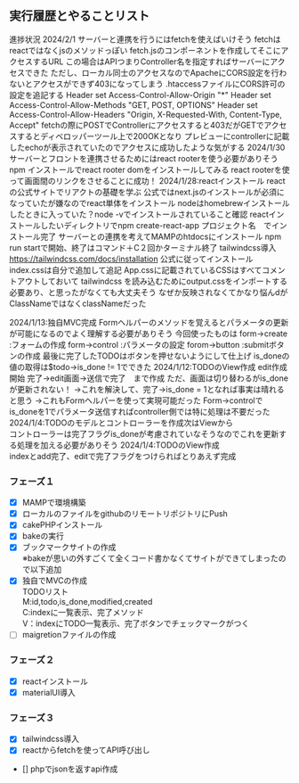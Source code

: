 ## 実行履歴とやることリスト

進捗状況
2024/2/1
    サーバーと連携を行うにはfetchを使えばいけそう
    fetchはreactではなくjsのメソッドっぽい
    fetch.jsのコンポーネントを作成してそこにアクセスするURL
    この場合はAPIつまりController名を指定すればサーバーにアクセスできた
    ただし、ローカル同士のアクセスなのでApacheにCORS設定を行わないとアクセスができず403になってしまう
    .htaccessファイルにCORS許可の設定を追記する
    <IfModule mod_headers.c>
    Header set Access-Control-Allow-Origin "*"
    Header set Access-Control-Allow-Methods "GET, POST, OPTIONS"
    Header set Access-Control-Allow-Headers "Origin, X-Requested-With, Content-Type, Accept"
    </IfModule>
    fetchの際にPOSTでControllerにアクセスすると403だがGETでアクセスするとディベロッパーツール上で200OKとなり
    プレビューにcontrollerに記載したechoが表示されていたのでアクセスに成功したような気がする
2024/1/30
    サーバーとフロントを連携させるためにはreact rooterを使う必要がありそう
    npm インストールでreact rooter domをインストールしてみる
    react rooterを使って画面間のリンクをさせることに成功！
2024/1/28:reactインストール
    reactの公式サイトでリアクトの基礎を学ぶ
    公式ではnext.jsのインストールが必須になっていたが嫌なのでreact単体をインストール
    nodeはhomebrewインストールしたときに入っていた？node -vでインストールされていること確認
    reactインストールしたいディレクトリでnpm create-react-app プロジェクト名　でインストール完了
    サーバーとの連携を考えてMAMPのhtdocsにインストール
    npm run startで開始、終了はコマンド＋C２回かターミナル終了
    tailwindcss導入
    https://tailwindcss.com/docs/installation
    公式に従ってインストール
    index.cssは自分で追加して追記
    App.cssに記載されているCSSはすべてコメントアウトしておいて
    tailwindcss を読み込むためにoutput.cssをインポートする必要あり、と思ったがなくても大丈夫そう
    なぜか反映されなくてかなり悩んdがClassNameではなくclassNameだった

2024/1/13:独自MVC完成
            Formヘルパーのメソッドを覚えるとパラメータの更新が可能になるのでよく理解する必要がありそう
            今回使ったものは
                form->create :フォームの作成
                form->control :パラメータの設定
                forom->button :submitボタンの作成
            最後に完了したTODOはボタンを押せないようにして仕上げ
                is_doneの値の取得は$todo->is_done != 1でできた
2024/1/12:TODOのView作成
            edit作成開始
            完了→edit画面→送信で完了　まで作成
            ただ、画面は切り替わるがis_doneが更新されない！
            →これを解決して、完了→is_done = 1となれば事実は晴れると思う
                →これもFormヘルパーを使って実現可能だった
                Form->controlでis_doneを1でパラメータ送信すればcontroller側では特に処理は不要だった
2024/1/4:TODOのモデルとコントローラーを作成次はViewから  
            コントローラーは完了フラグis_doneが考慮されていなそうなのでこれを更新する処理を加える必要がありそう
2024/1/4:TODOのView作成  
            indexとadd完了、editで完了フラグをつけらればとりあえず完成

### フェーズ１

- [x] MAMPで環境構築
- [x] ローカルのファイルをgithubのリモートリポジトリにPush
- [x] cakePHPインストール
- [x] bakeの実行
- [x] ブックマークサイトの作成  
※bakeが思いの外すごくて全くコード書かなくてサイトができてしまったので以下追加
- [x] 独自でMVCの作成  
TODOリスト  
M:id,todo,is_done,modified,created  
C:indexに一覧表示、完了メソッド  
V：indexにTODO一覧表示、完了ボタンでチェックマークがつく  
- [ ] maigretionファイルの作成
### フェーズ２
- [x] reactインストール
- [x] materialUI導入
### フェーズ３
- [x] tailwindcss導入
- [x] reactからfetchを使ってAPI呼び出し
- [] phpでjsonを返すapi作成
